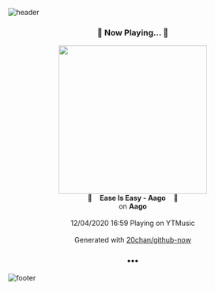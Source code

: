 ![header](https://capsule-render.vercel.app/api?type=wave&height=170&section=header&text=Hi.%20I'm%20SHIFT&fontColor=090707&fontAlignX=45&fontAlignY=65&fontSize=100)

<h3 align="center">🎵 Now Playing... 🎵</h3>
<p align="center">
  <a href="https://music.youtube.com/channel/UCSTcnwyNcgD3BZo3WE7Yhmw">
    <img width="300" src="https://lh3.googleusercontent.com/LOemTcDvp8VQ677XXLPDud_e2qa2nXJ5nXNyKqwnlRiqHLMRM65OeJ-fMZIs9ThzHs5UWisD8mpguJzv">
  </a>
  <br>
  🎵&nbsp&nbsp&nbsp <b>Ease Is Easy - Aago</b> &nbsp&nbsp&nbsp🎵
  <br>
  on <b>Aago</b>
  
  <br />
  <br />
  12/04/2020 16:59 Playing on YTMusic
  <br />
  <br />
  Generated with <a href="https://github.com/20chan/github-now">20chan/github-now</a>
</p>

<h3 align="center">•••</h3>

![footer](https://capsule-render.vercel.app/api?type=wave&height=150&section=footer)
